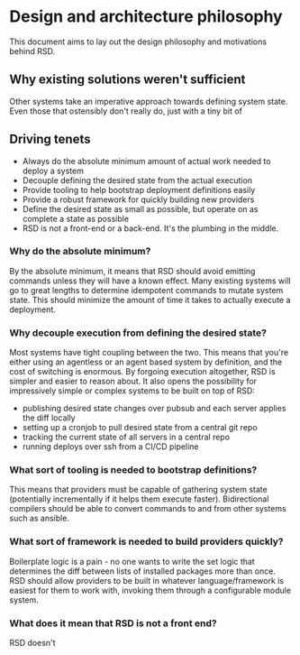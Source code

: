 # Design and architecture philosophy

This document aims to lay out the design philosophy and motivations behind RSD.

## Why existing solutions weren't sufficient

Other systems take an imperative approach towards defining system state.
Even those that ostensibly don't really do, just with a tiny bit of 

## Driving tenets

- Always do the absolute minimum amount of actual work needed to deploy a system
- Decouple defining the desired state from the actual execution
- Provide tooling to help bootstrap deployment definitions easily
- Provide a robust framework for quickly building new providers
- Define the desired state as small as possible, but operate on as complete a state as possible
- RSD is not a front-end or a back-end. It's the plumbing in the middle.

### Why do the absolute minimum?

By the absolute minimum, it means that RSD should avoid emitting commands unless they will have a known effect.
Many existing systems will go to great lengths to determine idempotent commands to mutate system state.
This should minimize the amount of time it takes to actually execute a deployment.

### Why decouple execution from defining the desired state?

Most systems have tight coupling between the two.
This means that you're either using an agentless or an agent based system by definition, and the cost of switching is enormous.
By forgoing execution altogether, RSD is simpler and easier to reason about.
It also opens the possibility for impressively simple or complex systems to be built on top of RSD:

- publishing desired state changes over pubsub and each server applies the diff locally
- setting up a cronjob to pull desired state from a central git repo
- tracking the current state of all servers in a central repo
- running deploys over ssh from a CI/CD pipeline

### What sort of tooling is needed to bootstrap definitions?

This means that providers must be capable of gathering system state (potentially incrementally if it helps them execute faster).
Bidirectional compilers should be able to convert commands to and from other systems such as ansible.

### What sort of framework is needed to build providers quickly?

Boilerplate logic is a pain - no one wants to write the set logic that determines the diff between lists of installed packages more than once.
RSD should allow providers to be built in whatever language/framework is easiest for them to work with, invoking them through a configurable module system.

### What does it mean that RSD is not a front end?

RSD doesn't 
